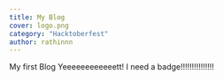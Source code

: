 ```yaml
---
title: My Blog
cover: logo.png
category: "Hacktoberfest"
author: rathinnn
---
```


My first Blog
Yeeeeeeeeeeeett!
I need a badge!!!!!!!!!!!!!!!

